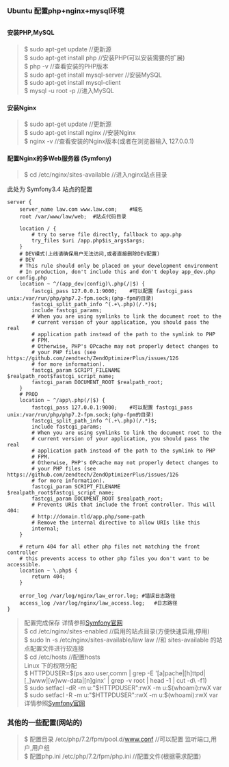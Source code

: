 ### Ubuntu 配置php+nginx+mysql环境
##
#### 安装PHP,MySQL
>$ sudo apt-get update //更新源    
>$ sudo apt-get install php //安装PHP(可以安装需要的扩展)      
>$ php -v //查看安装的PHP版本  
>$ sudo apt-get install mysql-server //安装MySQL  
>$ sudo apt-get install mysql-client    
>$ mysql -u root -p //进入MySQL   
#### 安装Nginx
>$ sudo apt-get update //更新源    
>$ sudo apt-get install nginx //安装Nginx   
>$ nginx -v //查看安装的Nginx版本(或者在浏览器输入 127.0.0.1)
#### 配置Nginx的多Web服务器 (Symfony)
>$ cd /etc/nginx/sites-available //进入nginx站点目录      

此处为 Symfony3.4 站点的配置

    server {
        server_name law.com www.law.com;    #域名
        root /var/www/law/web;  #站点代码目录
    
        location / {
            # try to serve file directly, fallback to app.php
            try_files $uri /app.php$is_args$args;
        }
        # DEV模式(上线请确保用户无法访问,或者直接删除DEV配置)
        # DEV
        # This rule should only be placed on your development environment
        # In production, don't include this and don't deploy app_dev.php or config.php
        location ~ ^/(app_dev|config)\.php(/|$) {
            fastcgi_pass 127.0.0.1:9000;    #可以配置 fastcgi_pass unix:/var/run/php/php7.2-fpm.sock;(php-fpm的目录)
            fastcgi_split_path_info ^(.+\.php)(/.*)$;
            include fastcgi_params;
            # When you are using symlinks to link the document root to the
            # current version of your application, you should pass the real
            # application path instead of the path to the symlink to PHP
            # FPM.
            # Otherwise, PHP's OPcache may not properly detect changes to
            # your PHP files (see https://github.com/zendtech/ZendOptimizerPlus/issues/126
            # for more information).
            fastcgi_param SCRIPT_FILENAME $realpath_root$fastcgi_script_name;
            fastcgi_param DOCUMENT_ROOT $realpath_root;
        }
        # PROD
        location ~ ^/app\.php(/|$) {
            fastcgi_pass 127.0.0.1:9000;    #可以配置 fastcgi_pass unix:/var/run/php/php7.2-fpm.sock;(php-fpm的目录)
            fastcgi_split_path_info ^(.+\.php)(/.*)$;
            include fastcgi_params;
            # When you are using symlinks to link the document root to the
            # current version of your application, you should pass the real
            # application path instead of the path to the symlink to PHP
            # FPM.
            # Otherwise, PHP's OPcache may not properly detect changes to
            # your PHP files (see https://github.com/zendtech/ZendOptimizerPlus/issues/126
            # for more information).
            fastcgi_param SCRIPT_FILENAME $realpath_root$fastcgi_script_name;
            fastcgi_param DOCUMENT_ROOT $realpath_root;
            # Prevents URIs that include the front controller. This will 404:
            # http://domain.tld/app.php/some-path
            # Remove the internal directive to allow URIs like this
            internal;
        }
    
        # return 404 for all other php files not matching the front controller
        # this prevents access to other php files you don't want to be accessible.
        location ~ \.php$ {
            return 404;
        }
    
        error_log /var/log/nginx/law_error.log; #错误日志路径
        access_log /var/log/nginx/law_access.log;   #日志路径
    }
> 配置完成保存 详情参照[Symfony官网](https://symfony.com/doc/3.4/setup/web_server_configuration.html)   
>$ cd /etc/nginx/sites-enabled //启用的站点目录(方便快速启用,停用)     
>$ sudo ln -s /etc/nginx/sites-available/law law //和 sites-available 的站点配置文件进行软连接   
>$ cd /etc/hosts //配置hosts      
Linux 下的权限分配    
>$ HTTPDUSER=$(ps axo user,comm | grep -E '[a]pache|[h]ttpd|[_]www|[w]ww-data|[n]ginx' | grep -v root | head -1 | cut -d\  -f1)         
>$ sudo setfacl -dR -m u:"$HTTPDUSER":rwX -m u:$(whoami):rwX var    
>$ sudo setfacl -R -m u:"$HTTPDUSER":rwX -m u:$(whoami):rwX var     
详情参照[Symfony官网](https://symfony.com/doc/3.4/setup/file_permissions.html)
### 其他的一些配置(网站的)
>$ 配置目录 /etc/php/7.2/fpm/pool.d/www.conf //可以配置 监听端口,用户,用户组     
>$ 配置php.ini /etc/php/7.2/fpm/php.ini //配置文件(根据需求配置)
